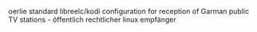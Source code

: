 oerlie
standard libreelc/kodi configuration for reception of Garman public TV stations - öffentlich rechtlicher linux empfänger
